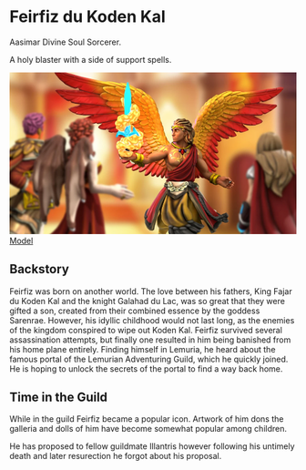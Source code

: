 # Feirfiz du Koden Kal

Aasimar Divine Soul Sorcerer.

A holy blaster with a side of support spells.

![Feirfiz](Feirfiz-teacher-portrait.webp) [Model](https://www.heroforge.com/load_config%3D33582062/)

## Backstory

Feirfiz was born on another world. The love between his fathers, King Fajar du Koden Kal and the knight Galahad du Lac, was so great that they were gifted a son, created from their combined essence by the goddess Sarenrae. However, his idyllic childhood would not last long, as the enemies of the kingdom conspired to wipe out Koden Kal. Feirfiz survived several assassination attempts, but finally one resulted in him being banished from his home plane entirely. Finding himself in Lemuria, he heard about the famous portal of the Lemurian Adventuring Guild, which he quickly joined. He is hoping to unlock the secrets of the portal to find a way back home.

## Time in the Guild

While in the guild Feirfiz became a popular icon. Artwork of him dons the galleria and dolls of him have become somewhat popular among children.

He has proposed to fellow guildmate Illantris however following his untimely death and later resurection he forgot about his proposal. 